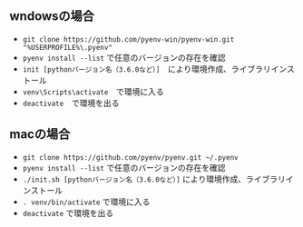 ## wndowsの場合
- `git clone https://github.com/pyenv-win/pyenv-win.git "%USERPROFILE%\.pyenv"`
- `pyenv install --list` で任意のバージョンの存在を確認
- `init [pythonバージョン名（3.6.0など）]`　により環境作成、ライブラリインストール
- `venv\Scripts\activate`　で環境に入る
- `deactivate`　で環境を出る

## macの場合
- `git clone https://github.com/pyenv/pyenv.git ~/.pyenv`
- `pyenv install --list` で任意のバージョンの存在を確認
- `./init.sh [pythonバージョン名（3.6.0など）]` により環境作成、ライブラリインストール
- `. venv/bin/activate` で環境に入る
- `deactivate` で環境を出る
